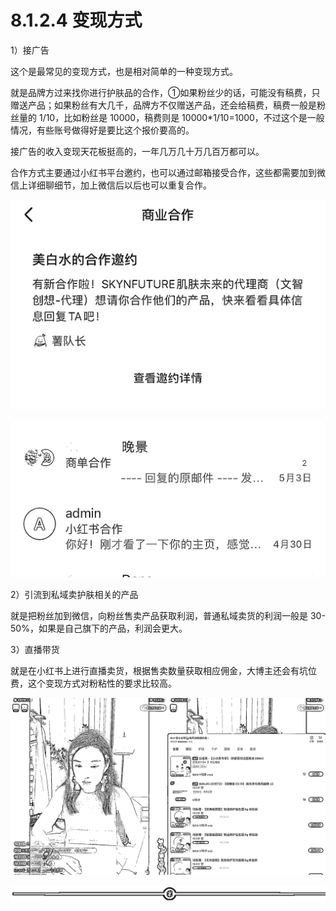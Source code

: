 # 8.1.2.4 变现方式

1）接广告

这个是最常见的变现方式，也是相对简单的一种变现方式。

就是品牌方过来找你进行护肤品的合作，①如果粉丝少的话，可能没有稿费，只赠送产品；如果粉丝有大几千，品牌方不仅赠送产品，还会给稿费，稿费一般是粉丝量的 1/10，比如粉丝是 10000，稿费则是 10000*1/10=1000，不过这个是一般情况，有些账号做得好是要比这个报价要高的。

接广告的收入变现天花板挺高的，一年几万几十万几百万都可以。

合作方式主要通过小红书平台邀约，也可以通过邮箱接受合作，这些都需要加到微信上详细聊细节，加上微信后以后也可以重复合作。

![](img/577532d0fb06bcc8a312e0b62edce5f6.png)

![](img/f967c341698e78fba6e7484f56e6abbd.png)

2）引流到私域卖护肤相关的产品

就是把粉丝加到微信，向粉丝售卖产品获取利润，普通私域卖货的利润一般是 30-50%，如果是自己旗下的产品，利润会更大。

3）直播带货

就是在小红书上进行直播卖货，根据售卖数量获取相应佣金，大博主还会有坑位费，这个变现方式对粉粘性的要求比较高。

![](img/733b490b122204054ed49b33117a4e0c.png)

![](img/fb91ee241585f33667363a0f754604fc.png)